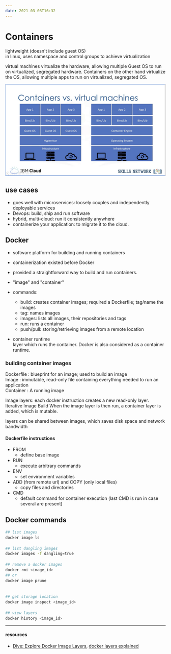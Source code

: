 ```yaml
---
date: 2021-03-03T16:32
---
```


# Containers

lightweight (doesn't include guest OS)  
in linux, uses namespace and control groups to achieve virtualization  

virtual machines virtualize the hardware, allowing multiple Guest OS to run on virtualized, segregated hardware. Containers on the other hand virtualize the OS, allowing multiple apps to run on virtualized, segregated OS.

![VM vs containers](static/vm_vs_containers.png)

## use cases
- goes well with microservices: loosely couples and independently deployable services
- Devops: build, ship and run software
- hybrid, multi-cloud: run it consistently anywhere
- containerize your application: to migrate it to the cloud.

## Docker
- software platform for building and running containers
- containerization existed before Docker
- provided a straightforward way to build and run containers.
- "image" and "container"
- commands:  
  - build: creates container images; required a Dockerfile; tag/name the images
  - tag: names images
  - images: lists all images, their repositories and tags
  - run: runs a container
  - push/pull: storing/retrieving images from a remote location
  
- container runtime  
layer which runs the container. Docker is also considered as a container runtime.


### building container images
Dockerfile : blueprint for an image; used to build an image  
Image : immutable, read-only file containing everything needed to run an application  
Container : A running image  

Image layers: each docker instruction creates a new read-only layer.  
Iterative Image Build
When the image layer is then run, a container layer is added, which is mutable.  

layers can be shared between images, which saves disk space and network bandwidth  




#### Dockerfile instructions
- FROM
  - define base image
- RUN
  - execute arbitrary commands
- ENV
  - set environment variables
- ADD (from remote url) and COPY (only local files)
  - copy files and directories
- CMD
  - default command for container execution (last CMD is run in case several are present)




## Docker commands
```bash
## list images
docker image ls

## list dangling images
docker images -f dangling=true

## remove a docker images
docker rmi <image_id> 
## or
docker image prune


## get storage location
docker image inspect <image_id>

## view layers
docker history <image_id>

```

---
#### resources
- [Dive: Explore Docker Image Layers](https://www.youtube.com/watch?v=uBd7QPvhLMU), [docker layers explained](https://dzone.com/articles/docker-layers-explained)
